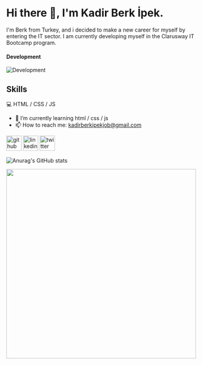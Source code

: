 
# Hi there 👋, I'm Kadir Berk İpek.
I'm Berk from Turkey, and i decided to make a new career for myself by entering the IT sector. I am currently developing myself in the Clarusway IT Bootcamp program. 
#### Development
![Development](https://www.web-ofisi.com/tema/webofisi/uploads/blog/difference-between-html-css-and-javascript.png)

## Skills
💻 HTML / CSS / JS

 
- 🌱 I’m currently learning html / css / js 
- 📫 How to reach me: kadirberkipekjob@gmail.com 


[<img src='https://cdn.jsdelivr.net/npm/simple-icons@3.0.1/icons/github.svg' alt='github' height='40'>](https://github.com/kadirberkipek)  [<img src='https://cdn.jsdelivr.net/npm/simple-icons@3.0.1/icons/linkedin.svg' alt='linkedin' height='40'>](https://www.linkedin.com/in/kadir-berk-ipek-001268235/)  [<img src='https://cdn.jsdelivr.net/npm/simple-icons@3.0.1/icons/twitter.svg' alt='twitter' height='40'>](https://twitter.com/kbi_IT)  


![Anurag's GitHub stats](https://github-readme-stats.vercel.app/api?username=kadirberkipek&theme=dark&show_icons=true)

<img src="https://res.cloudinary.com/practicaldev/image/fetch/s--sHWXYAhg--/c_limit%2Cf_auto%2Cfl_progressive%2Cq_66%2Cw_880/https://dev-to-uploads.s3.amazonaws.com/i/9mtznxfpdeuq48ed1el8.gif" width="500" />
